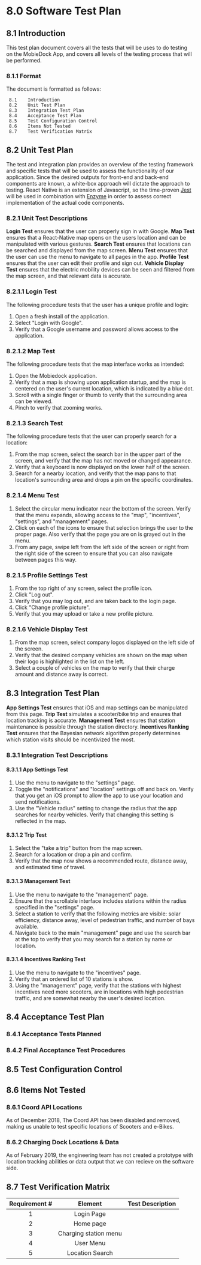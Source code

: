 # 8.0    Software Test Plan
## 8.1    Introduction

This test plan document covers all the tests that will be uses to do testing on the MobieDock App, and covers all levels of the testing process that will be performed.

### 8.1.1 Format

The document is formatted as follows: 
```
 8.1    Introduction
 8.2    Unit Test Plan
 8.3    Integration Test Plan
 8.4    Acceptance Test Plan
 8.5    Test Configuration Control
 8.6    Items Not Tested
 8.7    Test Verification Matrix
```
## 8.2    Unit Test Plan
The test and integration plan provides an overview of the testing framework and specific tests that will be used to assess the functionality of our application.  Since the desired outputs for front-end and back-end components are known, a white-box approach will dictate the approach to testing.  React Native is an extension of Javascript, so the time-proven [Jest](https://jestjs.io/) will be used in combination with [Enzyme](https://airbnb.io/enzyme/) in order to assess correct implementation of the actual code components.
### 8.2.1 Unit Test Descriptions
  **Login Test** ensures that the user can properly sign in with Google.
  **Map Test** ensures that a React-Native map opens on the users location and can be manipulated with various gestures.
  **Search Test** ensures that locations can be searched and displayed from the map screen.
  **Menu Test** ensures that the user can use the menu to navigate to all pages in the app.
  **Profile Test** ensures that the user can edit their profile and sign out.
  **Vehicle Display Test** ensures that the electric mobility devices can be seen and filtered from the map screen, and that relevant data is accurate.
### 8.2.1.1 Login Test
The following procedure tests that the user has a unique profile and login:
  1. Open a fresh install of the application.
  2. Select "Login with Google".
  3. Verify that a Google username and password allows access to the application.
### 8.2.1.2 Map Test
The following procedure tests that the map interface works as intended:
  1. Open the Mobiedock application.
  2. Verify that a map is showing upon application startup, and the map is centered on the user's current location, which is indicated by a blue dot.
  3. Scroll with a single finger or thumb to verify that the surrounding area can be viewed.
  4. Pinch to verify that zooming works.
### 8.2.1.3 Search Test
The following procedure tests that the user can properly search for a location:
  1. From the map screen, select the search bar in the upper part of the screen, and verify that the map has not moved or changed appearance.
  2. Verify that a keyboard is now displayed on the lower half of the screen.
  3. Search for a nearby location, and verify that the map pans to that location's surrounding area and drops a pin on the specific coordinates.
### 8.2.1.4 Menu Test
  1. Select the circular menu indicator near the bottom of the screen.  Verify that the menu expands, allowing access to the "map", "incentives", "settings", and "management" pages.
  2. Click on each of the icons to ensure that selection brings the user to the proper page.  Also verify that the page you are on is grayed out in the menu.
  3. From any page, swipe left from the left side of the screen or right from the right side of the screen to ensure that you can also navigate between pages this way.
### 8.2.1.5 Profile Settings Test
  1. From the top right of any screen, select the profile icon.
  2. Click "Log out".
  3. Verify that you may log out, and are taken back to the login page.
  4. Click "Change profile picture".
  5. Verify that you may upload or take a new profile picture.
### 8.2.1.6 Vehicle Display Test
  1. From the map screen, select company logos displayed on the left side of the screen.
  2. Verify that the desired company vehicles are shown on the map when their logo is highlighted in the list on the left.
  3. Select a couple of vehicles on the map to verify that their charge amount and distance away is correct.

## 8.3    Integration Test Plan
 **App Settings Test** ensures that iOS and map settings can be manipulated from this page.
  **Trip Test** simulates a scooter/bike trip and ensures that location tracking is accurate.
  **Management Test** ensures that station maintenance is possible through the station directory.
  **Incentives Ranking Test** ensures that the Bayesian network algorithm properly determines which station visits should be incentivized the most.
### 8.3.1 Integration Test Descriptions
#### 8.3.1.1 App Settings Test
  1. Use the menu to navigate to the "settings" page.
  2. Toggle the "notifications" and "location" settings off and back on.  Verify that you get an iOS prompt to allow the app to use your location and send notifications.
  3. Use the "Vehicle radius" setting to change the radius that the app searches for nearby vehicles.  Verify that changing this setting is reflected in the map.
#### 8.3.1.2 Trip Test
  1. Select the "take a trip" button from the map screen.
  2. Search for a location or drop a pin and confirm.
  3. Verify that the map now shows a recommended route, distance away, and estimated time of travel.
#### 8.3.1.3 Management Test
  1. Use the menu to navigate to the "management" page.
  2. Ensure that the scrollable interface includes stations within the radius specified in the "settings" page.
  3. Select a station to verify that the following metrics are visible: solar efficiency, distance away, level of pedestrian traffic, and number of bays available.
  4. Navigate back to the main "management" page and use the search bar at the top to verify that you may search for a station by name or location.
#### 8.3.1.4 Incentives Ranking Test
  1. Use the menu to navigate to the "incentives" page.
  2. Verify that an ordered list of 10 stations is show.
  3. Using the "management" page, verify that the stations with highest incentives need more scooters, are in locations with high pedestrian traffic, and are somewhat nearby the user's desired location.

## 8.4    Acceptance Test Plan
### 8.4.1  Acceptance Tests Planned
### 8.4.2  Final Acceptance Test Procedures
## 8.5    Test Configuration Control
## 8.6    Items Not Tested
### 8.6.1 Coord API Locations
As of December 2018, The Coord API has been disabled and removed, making us unable to test specific locations of Scooters and e-Bikes. 
### 8.6.2 Charging Dock Locations & Data
As of February 2019, the engineering team has not created a prototype with location tracking abilities or data output that we can recieve on the software side.
## 8.7    Test Verification Matrix
Requirement # | Element | Test Description
:-------:|:-------:|:-----:
1 | Login Page|
2 | Home page|
3 | Charging station menu|
4 | User Menu|
5 | Location Search |
